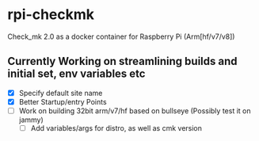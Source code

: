# rpi-checkmk
Check_mk 2.0 as a docker container for Raspberry Pi (Arm[hf/v7/v8])

## Currently Working on streamlining builds and initial set, env variables etc
- [X] Specify default site name
- [X] Better Startup/entry Points
- [ ] Work on building 32bit arm/v7/hf based on bullseye (Possibly test it on jammy)
    - [ ] Add variables/args for distro, as well as cmk version
